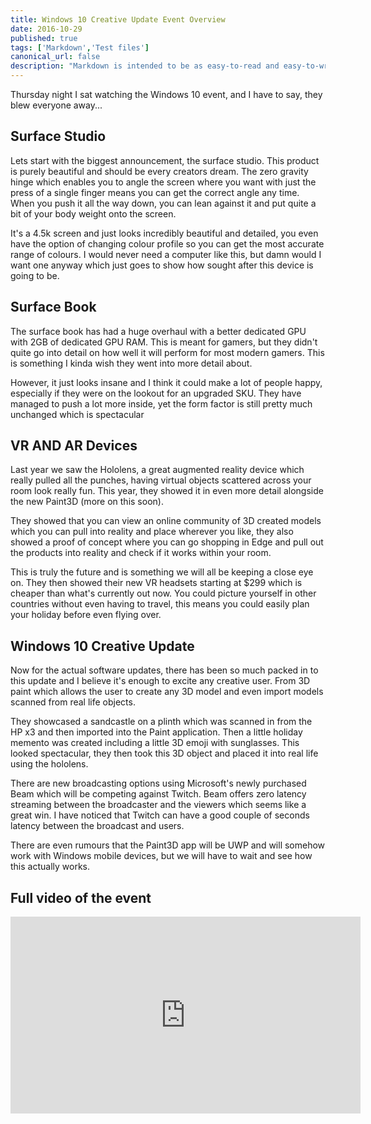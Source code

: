 ```yaml
---
title: Windows 10 Creative Update Event Overview
date: 2016-10-29
published: true
tags: ['Markdown','Test files']
canonical_url: false
description: "Markdown is intended to be as easy-to-read and easy-to-write as is feasible. Readability, however, is emphasized above all else. A Markdown-formatted document should be publishable as-is, as plain text, without looking like it's been marked up with tags or formatting instructions."
---
```

Thursday night I sat watching the Windows 10 event, and I have to say, they blew everyone away...

## Surface Studio

Lets start with the biggest announcement, the surface studio. This product is purely beautiful and should be every creators dream. The zero gravity hinge which enables you to angle the screen where you want with just the press of a single finger means you can get the correct angle any time. When you push it all the way down, you can lean against it and put quite a bit of your body weight onto the screen.

It's a 4.5k screen and just looks incredibly beautiful and detailed, you even have the option of changing colour profile so you can get the most accurate range of colours. I would never need a computer like this, but damn would I want one anyway which just goes to show how sought after this device is going to be.

## Surface Book

The surface book has had a huge overhaul with a better dedicated GPU with 2GB of dedicated GPU RAM. This is meant for gamers, but they didn't quite go into detail on how well it will perform for most modern gamers. This is something I kinda wish they went into more detail about.

However, it just looks insane and I think it could make a lot of people happy, especially if they were on the lookout for an upgraded SKU. They have managed to push a lot more inside, yet the form factor is still pretty much unchanged which is spectacular

## VR AND AR Devices

Last year we saw the Hololens, a great augmented reality device which really pulled all the punches, having virtual objects scattered across your room look really fun. This year, they showed it in even more detail alongside the new Paint3D (more on this soon).

They showed that you can view an online community of 3D created models which you can pull into reality and place wherever you like, they also showed a proof of concept where you can go shopping in Edge and pull out the products into reality and check if it works within your room.

This is truly the future and is something we will all be keeping a close eye on. They then showed their new VR headsets starting at $299 which is cheaper than what's currently out now. You could picture yourself in other countries without even having to travel, this means you could easily plan your holiday before even flying over.

## Windows 10 Creative Update

Now for the actual software updates, there has been so much packed in to this update and I believe it's enough to excite any creative user. From 3D paint which allows the user to create any 3D model and even import models scanned from real life objects.

They showcased a sandcastle on a plinth which was scanned in from the HP x3 and then imported into the Paint application. Then a little holiday memento was created including a little 3D emoji with sunglasses. This looked spectacular, they then took this 3D object and placed it into real life using the hololens.

There are new broadcasting options using Microsoft's newly purchased Beam which will be competing against Twitch. Beam offers zero latency streaming between the broadcaster and the viewers which seems like a great win. I have noticed that Twitch can have a good couple of seconds latency between the broadcast and users.

There are even rumours that the Paint3D app will be UWP and will somehow work with Windows mobile devices, but we will have to wait and see how this actually works.

## Full video of the event

<iframe width="560" height="315" src="https://www.youtube.com/embed/SNeVaadNHg8" frameborder="0" allowfullscreen></iframe>
